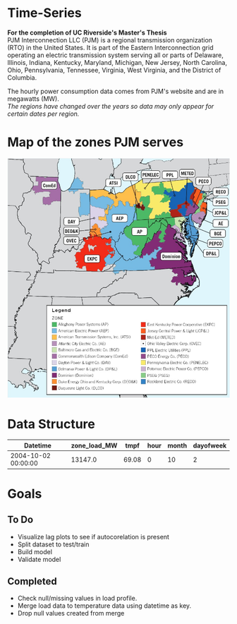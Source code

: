 # Time-Series
**For the completion of UC Riverside's Master's Thesis**  
PJM Interconnection LLC (PJM) is a regional transmission organization (RTO) in the United States. It is part of the Eastern Interconnection grid operating an electric transmission system serving all or parts of Delaware, Illinois, Indiana, Kentucky, Maryland, Michigan, New Jersey, North Carolina, Ohio, Pennsylvania, Tennessee, Virginia, West Virginia, and the District of Columbia.  

The hourly power consumption data comes from PJM's website and are in megawatts (MW).  
*The regions have changed over the years so data may only appear for certain dates per region.*

# Map of the zones PJM serves
![zone map](References/pjm-zones.jpg)




# Data Structure

Datetime | zone_load_MW | tmpf | hour | month | dayofweek  
-------- | -------------| ---- | ---- | ----- | --------
2004-10-02 00:00:00 | 13147.0 | 69.08 | 0 | 10 | 2 


# Goals

## To Do
- Visualize lag plots to see if autocorelation is present
- Split dataset to test/train
- Build model
- Validate model


## Completed 
- Check null/missing values in load profile.
- Merge load data to temperature data using datetime as key.
- Drop null values created from merge
